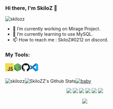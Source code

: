 ### Hi there, I'm SkiloZ 👋

<p align="left"> <img src="https://komarev.com/ghpvc/?username=skilozz&label=Profile%20views&color=0e75b6&style=flat" alt="skilozz" /> </p>

- 🔭 I’m currently working on Mirage Project.
- 🌱 I’m currently learning to use MySQL.
- 📫 How to reach me : SkiloZ#0212 on discord.

### My Tools:

<img align="left" alt="JavaScript" width="26px" src="https://raw.githubusercontent.com/github/explore/80688e429a7d4ef2fca1e82350fe8e3517d3494d/topics/javascript/javascript.png" />
<img align="left" alt="Node.js" width="26px" src="https://raw.githubusercontent.com/github/explore/80688e429a7d4ef2fca1e82350fe8e3517d3494d/topics/nodejs/nodejs.png" />
<img align="left" alt="GitHub" width="26px" src="https://raw.githubusercontent.com/github/explore/78df643247d429f6cc873026c0622819ad797942/topics/github/github.png" />
<img align="left" alt="Visual Studio Code" width="26px" src="https://raw.githubusercontent.com/github/explore/80688e429a7d4ef2fca1e82350fe8e3517d3494d/topics/visual-studio-code/visual-studio-code.png" />
<br />
<br />

<p><img align="left" src="https://github-readme-stats.vercel.app/api/top-langs?username=skilozz&show_icons=true&hide_border=true&theme=dark" alt="skilozz" /></p>
<img align="left" alt="SkiloZZ's Github Stats" src="https://github-readme-stats.vercel.app/api?username=SkiloZZ&show_icons=true&hide_border=true&theme=dark" />

[![baby](https://media.discordapp.net/attachments/833660356026826792/861523576398282792/banner.png)](https://one4all.fr/)
<p align="center">
   <a href="https://discord.com/users/659038301331783680" target"blank_"><img src="https://img.shields.io/badge/discord%20-111111.svg?&style=for-the-badge&logo=discord&logoColor=white"></a>
   <a href="https://open.spotify.com/user/ny7iep1efecf70ryav5afje0z" target"blank_"><img src="https://img.shields.io/badge/Spotify%20-111111.svg?&style=for-the-badge&logo=spotify&logoColor=white"></a>
   <a href="https://www.youtube.com/channel/UC4DDwMs70M2RN3JYX3Y_Iog" target"blank_"><img src="https://img.shields.io/badge/youtube%20-111111.svg?&style=for-the-badge&logo=youtube&logoColor=white"></a>
   <a href="https://www.instagram.com/babysefutau/?hl=ro" target"blank_"><img src="https://img.shields.io/badge/INSTAGRAM%20-111111.svg?&style=for-the-badge&logo=instagram&logoColor=white"></a>
   <a href="https://github.com/whoisbaby" target"blank_"><img src="https://img.shields.io/badge/GitHub%20-111111.svg?&style=for-the-badge&logo=github&logoColor=white"></a>
   <a href="https://twitter.com/kkzkkzkk" target"blank_"><img src="https://img.shields.io/badge/Twitter%20-111111.svg?&style=for-the-badge&logo=twitter&logoColor=white"></a>
</p>
<div align="center">
   <a href="https://discord.com/users/659038301331783680" target="_blank">
      <img src="https://lanyard-profile-readme.vercel.app/api/659038301331783680?bg=111111">
   </a>
</div>
